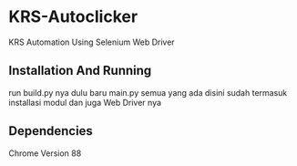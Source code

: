# KRS-Autoclicker
KRS Automation Using Selenium Web Driver
## Installation And Running
run build.py nya dulu baru main.py
semua yang ada disini sudah termasuk installasi modul dan juga Web Driver nya
## Dependencies
Chrome Version 88
